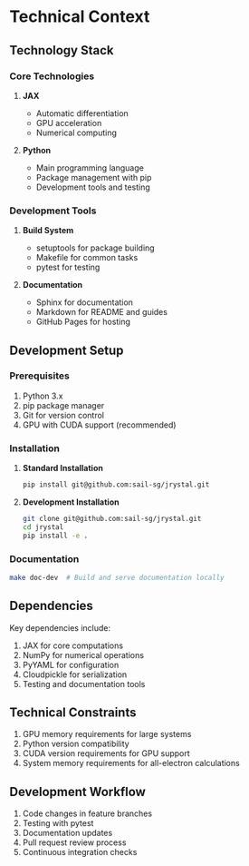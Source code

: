 # Technical Context

## Technology Stack

### Core Technologies
1. **JAX**
   - Automatic differentiation
   - GPU acceleration
   - Numerical computing

2. **Python**
   - Main programming language
   - Package management with pip
   - Development tools and testing

### Development Tools
1. **Build System**
   - setuptools for package building
   - Makefile for common tasks
   - pytest for testing

2. **Documentation**
   - Sphinx for documentation
   - Markdown for README and guides
   - GitHub Pages for hosting

## Development Setup

### Prerequisites
1. Python 3.x
2. pip package manager
3. Git for version control
4. GPU with CUDA support (recommended)

### Installation
1. **Standard Installation**
   ```bash
   pip install git@github.com:sail-sg/jrystal.git
   ```

2. **Development Installation**
   ```bash
   git clone git@github.com:sail-sg/jrystal.git
   cd jrystal
   pip install -e .
   ```

### Documentation
```bash
make doc-dev  # Build and serve documentation locally
```

## Dependencies
Key dependencies include:
1. JAX for core computations
2. NumPy for numerical operations
3. PyYAML for configuration
4. Cloudpickle for serialization
5. Testing and documentation tools

## Technical Constraints
1. GPU memory requirements for large systems
2. Python version compatibility
3. CUDA version requirements for GPU support
4. System memory requirements for all-electron calculations

## Development Workflow
1. Code changes in feature branches
2. Testing with pytest
3. Documentation updates
4. Pull request review process
5. Continuous integration checks 